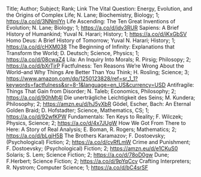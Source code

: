 Title; Author; Subject; Rank; Link
The Vital Question: Energy, Evolution, and the Origins of Complex Life; N. Lane; Biochemistry, Biology; 1; https://a.co/d/3NNmlYn
Life Ascending: The Ten Great Inventions of Evolution; N. Lane; Biology; 1; https://a.co/d/jdv3RUR
Sapiens: A Brief History of Humankind; Yuval N. Harari; History; 1; https://a.co/d/iKxGbSV
Homo Deus: A Brief History of Tomorrow; Yuval N. Harari; History; 1; https://a.co/d/cHXM038
The Beginning of Infinity: Explanations that Transform the World; D. Deutsch; Science, Physics; 1; https://a.co/d/08cwaZ4
Lila: An Inquiry Into Morals; R. Pirsig; Philosopy; 2; https://a.co/d/bXrTjrP
Factfulness: Ten Reasons We’re Wrong About the World–and Why Things Are Better Than You Think; H. Rosling; Science; 3; https://www.amazon.com/dp/1250123828/ref=sr_1_1?keywords=factfulness&sr=8-1&language=en_US&currency=USD
Antifragile: Things That Gain from Disorder; N. Taleb; Economics, Philosophy; 2; https://a.co/d/90hMt4l
Die unerträgliche Leichtigkeit des Seins; M. Kundera; Philosophy; 2; https://amzn.eu/d/hJ5yXbR
Gödel, Escher, Bach: An Eternal Golden Braid; D. Hofstadter; Science, Mathematics, CS; 1; https://a.co/d/92wfKPW
Fundamentals: Ten Keys to Reality; F. Wilczek; Physics, Science; 2; https://a.co/d/4x7JUgW
How We Got From There to Here: A Story of Real Analysis; E. Boman, R. Rogers; Mathematics; 2; https://a.co/d/bLgjH5B
The Brothers Karamazov; F. Dostoevsky; (Psychological) Fiction; 2; https://a.co/d/cvRfLmW
Crime and Punishment; F. Dostoevsky; (Psychological) Fiction; 2; https://amzn.eu/d/e1CKuS0
Solaris; S. Lem; Science Fiction; 2; https://a.co/d/78oD0gw
Dune; F.Herbert; Science Fiction; 2; https://a.co/d/9pYqCcv
Crafting Interpreters; R. Nystrom; Computer Science; 1; https://a.co/d/bC4srSF
